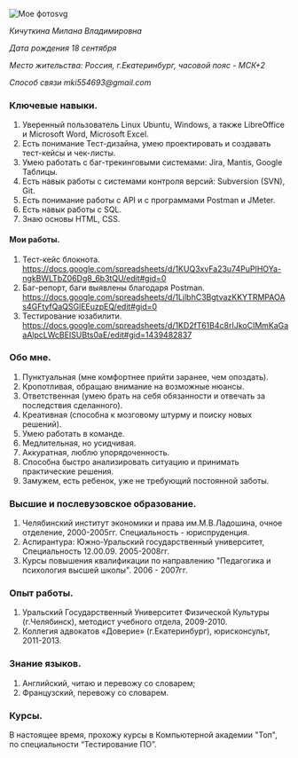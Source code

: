 ![Мое фото](https://sun9-70.userapi.com/impg/aVfxNKfrHGaJn7vvk-hlJKUv1kMNaSWDsRYEUQ/ufyxT4rPUns.jpg?size=768x1024&quality=95&sign=e89bea6bfd6ad1cc35ff9c12631de748&type=album)svg 

_Кичуткина Милана Владимировна_

_Дата рождения 18 сентября_

_Место жительства: Россия, г.Екатеринбург, часовой пояс - МСК+2_

_Способ связи mki554693@gmail.com_

### Ключевые навыки.

1. Уверенный пользователь Linux Ubuntu, Windows, а также LibreOffice и Microsoft Word, Microsoft Excel. 
2. Есть понимание Тест-дизайна, умею проектировать и создавать тест-кейсы и чек-листы. 
3. Умею работать с баг-трекинговыми системами: Jira, Mantis, Google Таблицы. 
4. Есть навык работы с системами контроля версий: Subversion (SVN), Git. 
5. Есть понимание работы с API и с программами Postman и JMeter. 
6. Есть навык работы с SQL.
7. Знаю основы HTML, CSS.

#### Мои работы.
1. Тест-кейс блокнота. 
https://docs.google.com/spreadsheets/d/1KUQ3xvFa23u74PuPIHOYa-ngkBWLTbZ06Dg8_6b3tQU/edit#gid=0
2. Баг-репорт, баги выявлены благодаря Postman. 
https://docs.google.com/spreadsheets/d/1LjlbhC3BgtvazKKYTRMPAOAs4GFtyfQaQSGlEEuzpEQ/edit#gid=0 
3. Тестирование юзабилити.
https://docs.google.com/spreadsheets/d/1KD2fT61B4c8rIJkoCIMmKaGaaAlpcLWcBEISUBts0aE/edit#gid=1439482837 


### Обо мне. 
1. Пунктуальная (мне комфортнее прийти заранее, чем опоздать).
2. Кропотливая, обращаю внимание на возможные нюансы.
3. Ответственная (умею брать на себя обязанности и отвечать за последствия сделанного).
4. Креативная (способна к мозговому штурму и поиску новых решений).
5. Умею работать в команде. 
6. Медлительная, но усидчивая.
7. Аккуратная, люблю упорядоченность. 
8. Способна быстро анализировать ситуацию и принимать практические решения.
9. Замужем, есть ребенок, уже не требующий постоянной заботы.

### Высшие и послевузовское образование. 
1. Челябинский институт экономики и права им.М.В.Ладошина, очное отделение, 2000-2005гг. Специальность - юриспруденция.
2. Аспирантура: Южно-Уральский государственный университет, Специальность 12.00.09. 2005-2008гг.
3. Курсы повышения квалификации по направлению "Педагогика и психология высшей школы". 2006 - 2007гг.

### Опыт работы. 
1. Уральский Государственный Университет Физической Культуры (г.Челябинск), методист учебного отдела, 2009-2010.
2. Коллегия адвокатов «Доверие» (г.Екатеринбург), юрисконсульт, 2011-2013. 

### Знание языков. 
1. Английский, читаю и перевожу со словарем; 
2. Французский, перевожу со словарем. 

### Курсы.
В настоящее время, прохожу курсы в Компьютерной академии "Топ", по специальности “Тестирование ПО”.